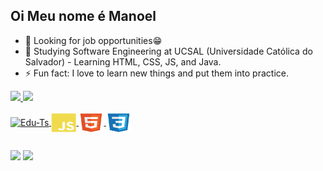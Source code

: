 ## Oi Meu nome é Manoel 

- 🔭 Looking for job opportunities😁
- 🌱 Studying Software Engineering at UCSAL (Universidade Católica do Salvador) - Learning HTML, CSS, JS, and Java.
- ⚡ Fun fact: I love to learn new things and put them into practice.
<div style="display: inline-block">
  <a href="https://github.com/Manoelvsz">
  <img height="180em" src="https://github-readme-stats.vercel.app/api?username=Manoelvsz&show_icons=true&theme=transparent&hide_rank=true">
    
      
    
 <img heigth="180em" src="https://github-readme-stats.vercel.app/api/top-langs/?username=Manoelvsz&langs_count=8&theme=transparent"> 
</div>
    
<div style="display: inline_block"><br>
  <img align="center" alt="Edu-Ts" height="30" width="40" src="https://cdn.jsdelivr.net/gh/devicons/devicon@latest/icons/java/java-original.svg">
  <img align="center" alt="Edu-Js" height="30" width="40" src="https://raw.githubusercontent.com/devicons/devicon/master/icons/javascript/javascript-plain.svg">
  <img align="center" alt="Edu-HTML" height="30" width="40" src="https://raw.githubusercontent.com/devicons/devicon/master/icons/html5/html5-original.svg">
  <img align="center" alt="Edu-CSS" height="30" width="40" src="https://raw.githubusercontent.com/devicons/devicon/master/icons/css3/css3-original.svg">
</div>

##
 
<div>
  <a href = "mailto:manoelvsdz@gmail.com"><img src="https://img.shields.io/badge/-Gmail-%23333?style=for-the-badge&logo=gmail&logoColor=white" target="_blank"></a>
  <a href="" target="_blank"><img src="https://img.shields.io/badge/-LinkedIn-%230077B5?style=for-the-badge&logo=linkedin&logoColor=white" target="_blank"></a> 
  
</div>
